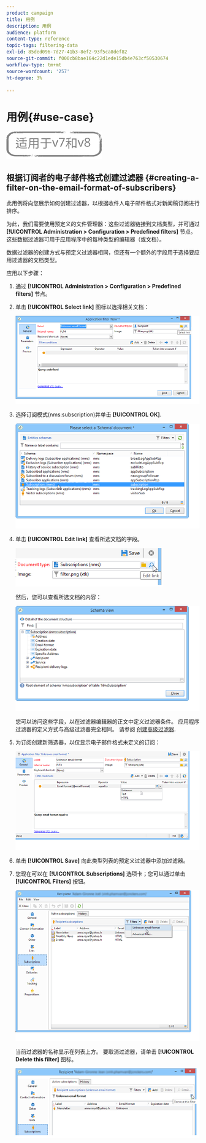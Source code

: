 ```yaml
---
product: campaign
title: 用例
description: 用例
audience: platform
content-type: reference
topic-tags: filtering-data
exl-id: 85ded096-7d27-41b3-8ef2-93f5ca8def82
source-git-commit: f000cb8bae164c22d1ede15db4e763cf50530674
workflow-type: tm+mt
source-wordcount: '257'
ht-degree: 3%

---
```


# 用例{#use-case}

![](../../assets/common.svg)

## 根据订阅者的电子邮件格式创建过滤器 {#creating-a-filter-on-the-email-format-of-subscribers}

此用例将向您展示如何创建过滤器，以根据收件人电子邮件格式对新闻稿订阅进行排序。

为此，我们需要使用预定义的文件管理器：这些过滤器链接到文档类型，并可通过 **[!UICONTROL Administration > Configuration > Predefined filters]** 节点。 这些数据过滤器可用于应用程序中的每种类型的编辑器（或文档）。

数据过滤器的创建方式与预定义过滤器相同，但还有一个额外的字段用于选择要应用过滤器的文档类型。

应用以下步骤：

1. 通过 **[!UICONTROL Administration > Configuration > Predefined filters]** 节点。
1. 单击 **[!UICONTROL Select link]** 图标以选择相关文档：

   ![](assets/s_ncs_user_filter_choose_schema.png)

1. 选择订阅模式(nms:subscription)并单击 **[!UICONTROL OK]**.

   ![](assets/s_ncs_user_filter_select_schema.png)

1. 单击 **[!UICONTROL Edit link]** 查看所选文档的字段。

   ![](assets/s_ncs_user_filter_edit_schema.png)

   然后，您可以查看所选文档的内容：

   ![](assets/s_ncs_user_filter_view_schema.png)

   您可以访问这些字段，以在过滤器编辑器的正文中定义过滤器条件。 应用程序过滤器的定义方式与高级过滤器完全相同。 请参阅 [创建高级过滤器](../../platform/using/creating-filters.md#creating-an-advanced-filter).

1. 为订阅创建新筛选器，以仅显示电子邮件格式未定义的订阅：

   ![](assets/s_ncs_user_filter_parameters.png)

1. 单击 **[!UICONTROL Save]** 向此类型列表的预定义过滤器中添加过滤器。
1. 您现在可以在 **[!UICONTROL Subscriptions]** 选项卡；您可以通过单击 **[!UICONTROL Filters]** 按钮。

   ![](assets/s_ncs_user_filter_on_events.png)

   当前过滤器的名称显示在列表上方。 要取消过滤器，请单击 **[!UICONTROL Delete this filter]** 图标。

   ![](assets/s_ncs_user_filter_on_subscriptions.png)
